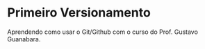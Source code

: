 # Primeiro Versionamento
 Aprendendo como usar o Git/Github com o curso do Prof. Gustavo Guanabara.
